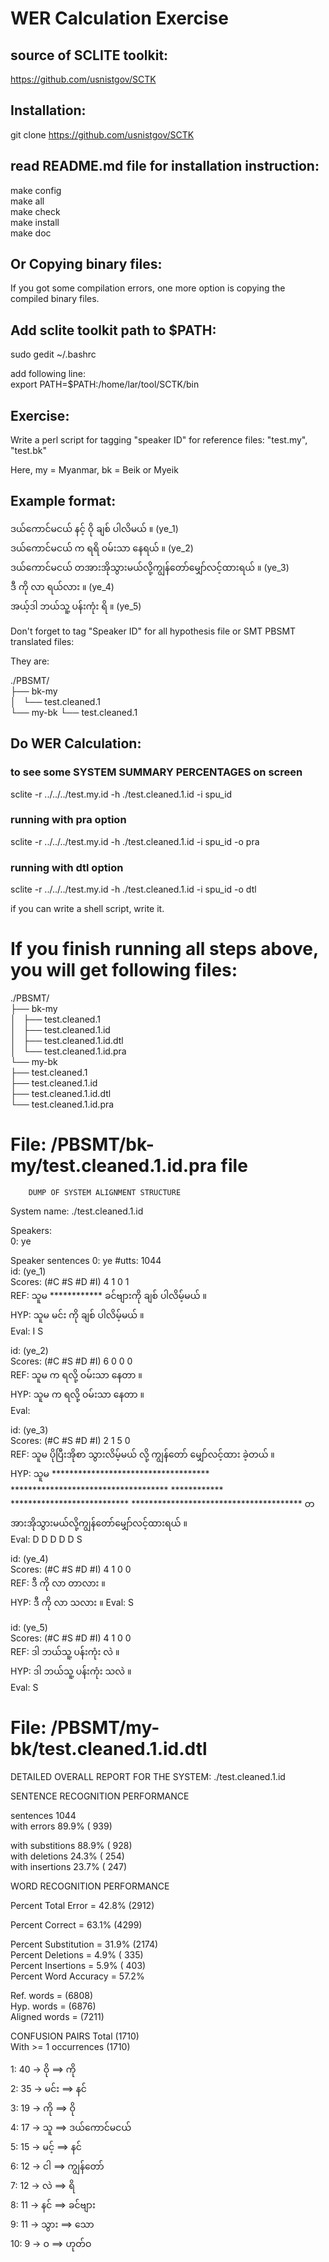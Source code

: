 # WER Calculation Exercise ###

## source of SCLITE toolkit:  
https://github.com/usnistgov/SCTK  

## Installation:  
git clone https://github.com/usnistgov/SCTK  

## read README.md file for installation instruction:  
make config  
make all  
make check  
make install  
make doc  

## Or Copying binary files:  
If you got some compilation errors, one more option is copying the compiled binary files.  

## Add sclite toolkit path to $PATH:  

sudo gedit ~/.bashrc  

add following line:  
export PATH=$PATH:/home/lar/tool/SCTK/bin  

## Exercise:  

Write a perl script for tagging "speaker ID" for reference files: "test.my", "test.bk"  

Here, my = Myanmar, bk = Beik or Myeik  


## Example format:  

ဒယ်ကောင်မငယ် နင့် ဝို ချစ် ပါလိမယ် ။ (ye_1)  
ဒယ်ကောင်မငယ် က ရရိ ဝမ်းသာ နေရယ်  ။ (ye_2)  
ဒယ်ကောင်မငယ် တအားအိုသွားမယ်လို့ကျွန်တော်မျှော်လင့်ထားရယ် ။ (ye_3)  
ဒီ ကို လာ ရယ်လား ။ (ye_4)  
အယ့်ဒါ ဘယ်သူ့ ပန်းကုံး ရိ  ။ (ye_5)  

Don't forget to tag "Speaker ID" for all hypothesis file or SMT PBSMT translated files:  

They are:  

./PBSMT/  
├── bk-my  
│   └── test.cleaned.1  
└── my-bk
    └── test.cleaned.1  


## Do WER Calculation:  

### to see some SYSTEM SUMMARY PERCENTAGES on screen 
 sclite -r ../../../test.my.id -h ./test.cleaned.1.id -i spu_id

### running with pra option 

 sclite -r ../../../test.my.id -h ./test.cleaned.1.id -i spu_id -o pra
 
### running with dtl option

 sclite -r ../../../test.my.id -h ./test.cleaned.1.id -i spu_id -o dtl

if you can write a shell script, write it.

# If you finish running all steps above, you will get following files:

./PBSMT/  
├── bk-my  
│   ├── test.cleaned.1  
│   ├── test.cleaned.1.id  
│   ├── test.cleaned.1.id.dtl  
│   └── test.cleaned.1.id.pra  
└── my-bk  
    ├── test.cleaned.1  
    ├── test.cleaned.1.id  
    ├── test.cleaned.1.id.dtl  
    └── test.cleaned.1.id.pra  
    
# File: /PBSMT/bk-my/test.cleaned.1.id.pra file

		DUMP OF SYSTEM ALIGNMENT STRUCTURE  

System name:   ./test.cleaned.1.id  

Speakers:  
    0:  ye  

Speaker sentences   0:  ye   #utts: 1044  
id: (ye_1)  
Scores: (#C #S #D #I) 4 1 0 1  
REF:  သူမ ************ ခင်ဗျားကို ချစ် ပါလိမ့်မယ် ။   
HYP:  သူမ မင်း ကို                      ချစ် ပါလိမ့်မယ် ။   
Eval:           I            S                                                                                

id: (ye_2)  
Scores: (#C #S #D #I) 6 0 0 0  
REF:  သူမ က ရလို့ ဝမ်းသာ နေတာ ။   
HYP:  သူမ က ရလို့ ဝမ်းသာ နေတာ ။   
Eval:                                                                     

id: (ye_3)  
Scores: (#C #S #D #I) 2 1 5 0  
REF:  သူမ ပိုပြီးအိုစာ သွားလိမ့်မယ် လို့ ကျွန်တော် မျှော်လင့်ထား ခဲ့တယ်                                                                                                                ။   
HYP:  သူမ ************************************ ************************************ ************ *************************** *************************************** တအားအိုသွားမယ်လို့ကျွန်တော်မျှော်လင့်ထားရယ် ။     
Eval:           D                                    D                                    D            D                           D                                       S                                                                                                                                       

id: (ye_4)  
Scores: (#C #S #D #I) 4 1 0 0  
REF:  ဒီ ကို လာ တာလား ။   
HYP:  ဒီ ကို လာ သလား    ။ 
Eval:                         S                     

id: (ye_5)  
Scores: (#C #S #D #I) 4 1 0 0  
REF:  ဒါ ဘယ်သူ့ ပန်းကုံး လဲ    ။   
HYP:  ဒါ ဘယ်သူ့ ပန်းကုံး သလဲ ။   
Eval:                                                    S               

# File: /PBSMT/my-bk/test.cleaned.1.id.dtl

DETAILED OVERALL REPORT FOR THE SYSTEM: ./test.cleaned.1.id  

SENTENCE RECOGNITION PERFORMANCE  

 sentences                                        1044  
 with errors                             89.9%   ( 939)  

   with substitions                      88.9%   ( 928)  
   with deletions                        24.3%   ( 254)  
   with insertions                       23.7%   ( 247)  


WORD RECOGNITION PERFORMANCE  

Percent Total Error       =   42.8%   (2912)  

Percent Correct           =   63.1%   (4299)  

Percent Substitution      =   31.9%   (2174)  
Percent Deletions         =    4.9%   ( 335)  
Percent Insertions        =    5.9%   ( 403)  
Percent Word Accuracy     =   57.2%  


Ref. words                =           (6808)  
Hyp. words                =           (6876)  
Aligned words             =           (7211)  

CONFUSION PAIRS                  Total                 (1710)  
                                 With >=  1 occurrences (1710)  

   1:   40  ->  ဝို ==> ကို  
   2:   35  ->  မင်း ==> နင်  
   3:   19  ->  ကို ==> ဝို  
   4:   17  ->  သူ ==> ဒယ်ကောင်မငယ်  
   5:   15  ->  မင့် ==> နင်  
   6:   12  ->  ငါ ==> ကျွန်တော်  
   7:   12  ->  လဲ ==> ရိ  
   8:   11  ->  နင် ==> ခင်ဗျား  
   9:   11  ->  သွား ==> သော  
  10:    9  ->  ဝ ==> ဟုတ်ဝ  

